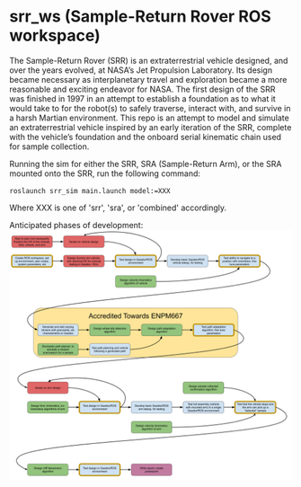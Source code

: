 # srr_ws (Sample-Return Rover ROS workspace)

The Sample-Return Rover (SRR) is an extraterrestrial vehicle designed,
and over the years evolved, at NASA’s Jet Propulsion Laboratory. Its
design became necessary as interplanetary travel and exploration became
a more reasonable and exciting endeavor for NASA. The first design of
the SRR was finished in 1997 in an attempt to establish a foundation as
to what it would take to for the robot(s) to safely traverse, interact
with, and survive in a harsh Martian environment. This repo is an
attempt to model and simulate an extraterrestrial vehicle inspired by
an early iteration of the SRR, complete with the vehicle’s foundation
and the onboard serial kinematic chain used for sample collection.

Running the sim for either the SRR, SRA (Sample-Return Arm), or the SRA
mounted onto the SRR, run the following command:

```
roslaunch srr_sim main.launch model:=XXX
```

Where XXX is one of 'srr', 'sra', or 'combined' accordingly.

Anticipated phases of development:
![Timeline block diagram](src/srr/docs/images/timeline.png)
